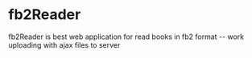 fb2Reader
=========

fb2Reader is best web application for read books in fb2 format
-- work uploading with ajax files to server
